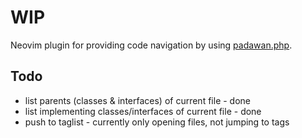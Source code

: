 # WIP

Neovim plugin for providing code navigation by using [padawan.php](https://github.com/padawan-php/padawan.php).

## Todo

* list parents (classes & interfaces) of current file - done
* list implementing classes/interfaces of current file - done
* push to taglist - currently only opening files, not jumping to tags
